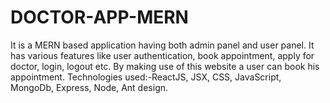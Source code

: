 # DOCTOR-APP-MERN
It is a MERN based application having both admin panel and user panel.  It has various features like user authentication, book appointment, apply for doctor, login, logout etc. By making use of this website a user can book his appointment. Technologies used:-ReactJS, JSX, CSS, JavaScript, MongoDb, Express, Node, Ant design.
